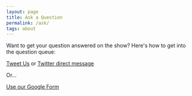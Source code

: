 ```yaml
---
layout: page
title: Ask a Question
permalink: /ask/
tags: about
---
```


<p>
Want to get your question answered on the show? Here's how to get into the question queue:
</p>

<p>
  <a class="button button-blue" href="https://twitter.com/{{site.twitter_username}}">Tweet Us</a>
  or <a href="{{site.twitter_dm_url}}">Twitter direct message</a>
</p>

<p>
Or...
</p>

<p>
<a class="button button-blue" href="{{site.question_form_url}}">Use our Google Form</a>
</p>

